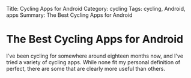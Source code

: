 Title: Cycling Apps for Android
Category: cycling
Tags: cycling, Android, apps
Summary: The Best Cycling Apps for Android

# The Best Cycling Apps for Android

I've been cycling for somewhere around eighteen months now, and I've tried a variety of cycling 
apps. While none fit my personal definition of perfect, there are some that are clearly more useful
than others.
